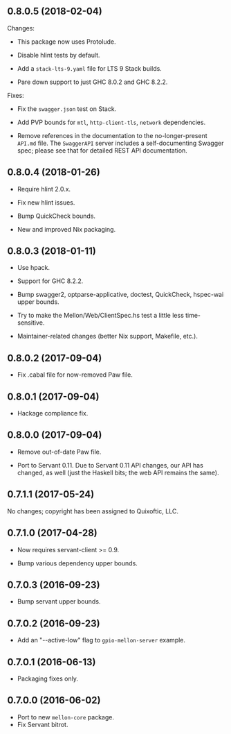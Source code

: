 ## 0.8.0.5 (2018-02-04)

Changes:

  - This package now uses Protolude.

  - Disable hlint tests by default.

  - Add a `stack-lts-9.yaml` file for LTS 9 Stack builds.

  - Pare down support to just GHC 8.0.2 and GHC 8.2.2.

Fixes:

  - Fix the `swagger.json` test on Stack.

  - Add PVP bounds for `mtl`, `http-client-tls`, `network`
    dependencies.

  - Remove references in the documentation to the no-longer-present
    `API.md` file. The `SwaggerAPI` server includes a self-documenting
    Swagger spec; please see that for detailed REST API documentation.

## 0.8.0.4 (2018-01-26)

- Require hlint 2.0.x.

- Fix new hlint issues.

- Bump QuickCheck bounds.

- New and improved Nix packaging.

## 0.8.0.3 (2018-01-11)

- Use hpack.

- Support for GHC 8.2.2.

- Bump swagger2, optparse-applicative, doctest, QuickCheck, hspec-wai
  upper bounds.

- Try to make the Mellon/Web/ClientSpec.hs test a little less
  time-sensitive.

- Maintainer-related changes (better Nix support, Makefile, etc.).

## 0.8.0.2 (2017-09-04)

- Fix .cabal file for now-removed Paw file.

## 0.8.0.1 (2017-09-04)

- Hackage compliance fix.

## 0.8.0.0 (2017-09-04)

- Remove out-of-date Paw file.

- Port to Servant 0.11. Due to Servant 0.11 API changes, our API
  has changed, as well (just the Haskell bits; the web API remains
  the same).

## 0.7.1.1 (2017-05-24)

No changes; copyright has been assigned to Quixoftic, LLC.

## 0.7.1.0 (2017-04-28)

- Now requires servant-client >= 0.9.

- Bump various dependency upper bounds.

## 0.7.0.3 (2016-09-23)

- Bump servant upper bounds.

## 0.7.0.2 (2016-09-23)

- Add an "--active-low" flag to `gpio-mellon-server` example.

## 0.7.0.1 (2016-06-13)

- Packaging fixes only.

## 0.7.0.0 (2016-06-02)

- Port to new `mellon-core` package.
- Fix Servant bitrot.
